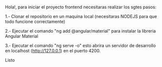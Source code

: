 Hola!, para iniciar el proyecto frontend necesitaras realizar los sgtes pasos:

1.- Clonar el repositorio en un maquina local (necesitaras NODEJS para que todo funcione correctamente)

2.- Ejecutar el comando "ng add @angular/material" para instalar la libreria Angular Material

3.- Ejecutar el comando "ng serve -o" esto abrira un servidor de desarrollo en localhost (http://127.0.0.1) en el puerto 4200.

Listo
